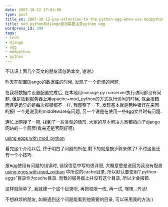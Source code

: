```yaml
---
date: 2007-10-12 17:03:00
type: post
title_en: 2007-10-12-pay-attention-to-the-python-egg-when-use-modpython-and-django
title: mod_python和django使用需要注意python egg
wordpress_id: 399
tags:
- tech
- django
- egg
- modpython
- python
---
```


不认识上面几个英文的朋友请忽略本文, 谢谢:)

昨天在配置Django的数据库的时候, 发现了一个奇怪的问题.

在我将数据库设置配置完成后, 在本地用manage.py runserver执行访问都没有问题, 但是放到服务器上用apache+mod_python的方式执行访问的时候, 就会报错. 而且更诡异的是每次报错都不一样. 我观察了一下, 发现基本就是两种错误在来回的报! 一个是说我的middleware有问题, 另一个说是在使用一些egg文件时有问题.

连忙上网搜了一圈, 找到了一些类型的情形, 大家的基本解决方案都指向了django网站的一个网页(看来还是官网好啊).

[using eggs with mod_python](http://web.archive.org/web/20071014010413/http://www.djangoproject.com/documentation/modpython/#using-eggs-with-mod-python)

看完这个介绍以后, 终于明白了问题的所在,剩下的就是按步骤来做了! 不过这里还有一个小技巧.

报egg使用有问题的错误时, 错误信息中写的很详细, 大概意思是说因为我没有配置[using eggs with mod_python](http://web.archive.org/web/20071014010413/http://www.djangoproject.com/documentation/modpython/#using-eggs-with-mod-python) 中所说的cache目录, 所以默认要使用”/.python-eggs”目录作为cache目录. 而我的服务器上并没有这个目录, 所以才会报错.

这样就简单了, 我就建一个这个目录呗, 再把权限一改, 再一试, 嘿嘿...齐活!

不想麻烦的朋友, 如果遇到这个问题能看到他需要的目录, 可以采用我的方法:)
